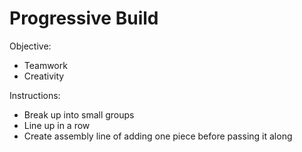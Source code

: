 
# Progressive Build

Objective:
 - Teamwork
 - Creativity

Instructions:
 - Break up into small groups
 - Line up in a row
 - Create assembly line of adding one piece before passing it along

